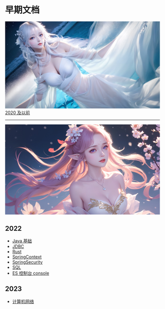 # 早期文档

![](bgi/5.jpg)
[2020 及以前](markdown/README.md)

---

![](bgi/1.jpg)

## 2022

- [Java 基础](2022/Java基础.md)
- [JDBC](2022/JDBC.md)
- [Rust](2022/Rust.md)
- [SpringContext](2022/SpringContext.md)
- [SpringSecurity](2022/SpringSecurity.md)
- [SQL](2022/SQL.md)
- [ES 控制台 console](2022/ESconsole.md)

## 2023

- [计算机网络](2023/计算机网络.md)
